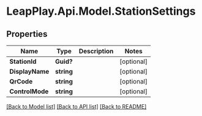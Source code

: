 # LeapPlay.Api.Model.StationSettings
## Properties

Name | Type | Description | Notes
------------ | ------------- | ------------- | -------------
**StationId** | **Guid?** |  | [optional] 
**DisplayName** | **string** |  | [optional] 
**QrCode** | **string** |  | [optional] 
**ControlMode** | **string** |  | [optional] 

[[Back to Model list]](../README.md#documentation-for-models) [[Back to API list]](../README.md#documentation-for-api-endpoints) [[Back to README]](../README.md)

